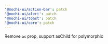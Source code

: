 ```yaml
---
'@mochi-ui/action-bar': patch
'@mochi-ui/alert': patch
'@mochi-ui/toast': patch
'@mochi-ui/core': patch
---
```


Remove `as` prop, support asChild for polymorphic
